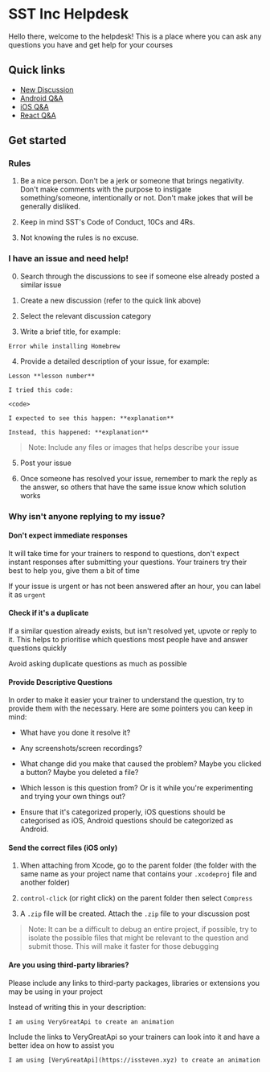 # SST Inc Helpdesk

Hello there, welcome to the helpdesk! This is a place where you can ask any questions you have and get help for your courses

## Quick links

- [New Discussion](https://github.com/sst-inc/help/discussions/new)
- [Android Q&A](https://github.com/sst-inc/help/discussions/categories/q-a-android)
- [iOS Q&A](https://github.com/sst-inc/help/discussions/categories/q-a-ios)
- [React Q&A](https://github.com/sst-inc/help/discussions/categories/q-a-react)

## Get started

### Rules

1. Be a nice person. Don't be a jerk or someone that brings negativity. Don't make comments with the purpose to instigate something/someone, intentionally or not. Don't make jokes that will be generally disliked. 

2. Keep in mind SST's Code of Conduct, 10Cs and 4Rs.

3. Not knowing the rules is no excuse.

### I have an issue and need help!

0. Search through the discussions to see if someone else already posted a similar issue

1. Create a new discussion (refer to the quick link above)

2. Select the relevant discussion category

3. Write a brief title, for example:

```
Error while installing Homebrew
```

4. Provide a detailed description of your issue, for example:

```
Lesson **lesson number**

I tried this code:

<code>

I expected to see this happen: **explanation**

Instead, this happened: **explanation**
```

> Note: Include any files or images that helps describe your issue

5. Post your issue

6. Once someone has resolved your issue, remember to mark the reply as the answer, so others that have the same issue know which solution works

### Why isn't anyone replying to my issue?

#### Don't expect immediate responses

It will take time for your trainers to respond to questions, don't expect instant responses after submitting your questions. Your trainers try their best to help you, give them a bit of time

If your issue is urgent or has not been answered after an hour, you can label it as `urgent`

#### Check if it's a duplicate

If a similar question already exists, but isn't resolved yet, upvote or reply to it. This helps to prioritise which questions most people have and answer questions quickly

Avoid asking duplicate questions as much as possible

#### Provide Descriptive Questions

In order to make it easier your trainer to understand the question, try to provide them with the necessary. Here are some pointers you can keep in mind:

- What have you done it resolve it?

- Any screenshots/screen recordings?

- What change did you make that caused the problem? Maybe you clicked a button? Maybe you deleted a file?

- Which lesson is this question from? Or is it while you're experimenting and trying your own things out?

- Ensure that it's categorized properly, iOS questions should be categorised as iOS, Android questions should be categorized as Android. 

#### Send the correct files (iOS only)

1. When attaching from Xcode, go to the parent folder (the folder with the same name as your project name that contains your `.xcodeproj` file and another folder)

2. `control-click` (or right click) on the parent folder then select `Compress`

3. A `.zip` file will be created. Attach the `.zip` file to your discussion post

> Note: It can be a difficult to debug an entire project, if possible, try to isolate the possible files that might be relevant to the question and submit those. This will make it faster for those debugging

#### Are you using third-party libraries?

Please include any links to third-party packages, libraries or extensions you may be using in your project

Instead of writing this in your description:

```
I am using VeryGreatApi to create an animation 
```

Include the links to VeryGreatApi so your trainers can look into it and have a better idea on how to assist you

```
I am using [VeryGreatApi](https://issteven.xyz) to create an animation 
```
